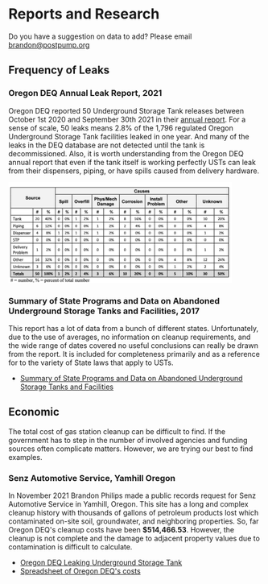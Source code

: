 # Reports and Research

Do you have a suggestion on data to add? Please email [brandon@postpump.org](mailto:brandon@postpump.org)

## Frequency of Leaks

### Oregon DEQ Annual Leak Report, 2021

Oregon DEQ reported 50 Underground Storage Tank releases between October 1st 2020 and September 30th 2021 in their [annual report](/assets/docs/oregon/oregon-deq-2021-ust-report.pdf). For a sense of scale, 50 leaks means 2.8% of the 1,796 regulated Oregon Underground Storage Tank facilities leaked in one year. And many of the leaks in the DEQ database are not detected until the tank is decommissioned. Also, it is worth understanding from the Oregon DEQ annual report that even if the tank itself is working perfectly USTs can leak from their dispensers, piping, or have spills caused from delivery hardware.

<a href="/assets/img/ust-spill-causes.png"><img src="/assets/img/ust-spill-causes.png" height="200" /></a>

### Summary of State Programs and Data on Abandoned Underground Storage Tanks and Facilities, 2017

This report has a lot of data from a bunch of different states. Unfortunately, due to the use of averages, no information on cleanup requirements, and the wide range of dates covered no useful conclusions can really be drawn from the report. It is included for completeness primarily and as a reference for to the variety of State laws that apply to USTs.

- [Summary of State Programs and Data on Abandoned Underground Storage Tanks and Facilities](https://astswmo.org/summary-of-state-programs-and-data-on-abandoned-underground-storage-tanks-and-facilities/#)

## Economic 

The total cost of gas station cleanup can be difficult to find. If the government has to step in the number of involved agencies and funding sources often complicate matters. However, we are trying our best to find examples.

### Senz Automotive Service, Yamhill Oregon


In November 2021 Brandon Philips made a public records request for Senz Automotive Service in Yamhill, Oregon. This site has a long and complex cleanup history with thousands of gallons of petroleum products lost which contaminated on-site soil, groundwater, and neighboring properties. So, far Oregon DEQ's cleanup costs have been **$514,466.53**. However, the cleanup is not complete and the damage to adjacent property values due to contamination is difficult to calculate. 

- [Oregon DEQ Leaking Underground Storage Tank](https://www.deq.state.or.us/WebDocs/Forms/Output/LustOutput.aspx?SourceId=2053&SourceIdType=10)
- [Spreadsheet of Oregon DEQ's costs](/reports/2021-oregon-deq-senz-auto-2001-2021.xlsx)

